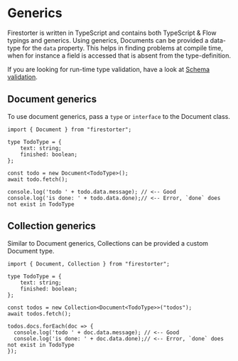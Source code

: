 # Generics

Firestorter is written in TypeScript and contains both TypeScript & Flow typings and generics. Using generics, Documents can be provided a data-type for the `data` property. This helps in finding problems at compile time, when for instance a field is accessed that is absent from the type-definition.

If you are looking for run-time type validation, have a look at [Schema validation](./guides/SchemaValidation.md).

## Document generics

To use document generics, pass a `type` or `interface` to the Document class.

```tsx
import { Document } from "firestorter";

type TodoType = {
	text: string;
	finished: boolean;
};

const todo = new Document<TodoType>();
await todo.fetch();

console.log('todo ' + todo.data.message); // <-- Good
console.log('is done: ' + todo.data.done);// <-- Error, `done` does not exist in TodoType
```

## Collection generics

Similar to Document generics, Collections can be provided a custom Document type.

```tsx
import { Document, Collection } from "firestorter";

type TodoType = {
	text: string;
	finished: boolean;
};

const todos = new Collection<Document<TodoType>>("todos");
await todos.fetch();

todos.docs.forEach(doc => {
  console.log('todo ' + doc.data.message); // <-- Good
  console.log('is done: ' + doc.data.done);// <-- Error, `done` does not exist in TodoType
});
```

